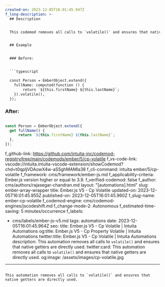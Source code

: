 ```yaml
---
created-on: 2023-12-05T16:01:45.947Z
f_long-description: >-
  ## Description


  This codemod removes all calls to `volatile()` and ensures that native getters are directly used.


  ## Example


  ### Before:


  ```typescript

  const Person = EmberObject.extend({
  	fullName: computed(function () {
  		return `${this.firstName} ${this.lastName}`;
  	}).volatile(),
  });

  ```


  ### After:


  ```typescript

  const Person = EmberObject.extend({
  	get fullName() {
  		return `${this.firstName} ${this.lastName}`;
  	},
  });

  ```
f_github-link: https://github.com/intuita-inc/codemod-registry/tree/main/codemods/ember/5/cp-volatile
f_vs-code-link: vscode://intuita.intuita-vscode-extension/showCodemod?chd=t0qpljVDAowX4w-aSSghMAMIa38
f_cli-command: intuita ember/5/cp-volatile
f_framework: cms/framework/ember-js.md
f_applicability-criteria: Ember.js version higher or equal to 3.9.
f_verified-codemod: false
f_author: cms/authors/rajasegar-chandran.md
layout: "[automations].html"
slug: ember-array-wrapper
title: Ember.js V5 - Cp Volatile
updated-on: 2023-12-05T16:01:45.955Z
published-on: 2023-12-05T16:01:45.960Z
f_slug-name: ember-cp-volatile
f_codemod-engine: cms/codemod-engines/jscodeshift.md
f_change-mode-2: Autonomous
f_estimated-time-saving: 5 minutes/occurrence
f_labels:
  - cms/labels/ember-js-v5.md
tags: automations
date: 2023-12-05T16:01:45.964Z
seo:
  title: Ember.js V5 - Cp Volatile | Intuita Automations
  og:title: Ember.js V5 - Cp Property Volatile | Intuita Automations
  twitter:title: Ember.js V5 - Cp Volatile | Intuita Automations
  description: This automation removes all calls to `volatile()` and ensures that
    native getters are directly used.
  twitter:card: This automation removes all calls to `volatile()` and ensures that
    native getters are directly used.
  og:image: /assets/images/cp-volatile.jpg
---
```

This automation removes all calls to `volatile()` and ensures that native getters are directly used.